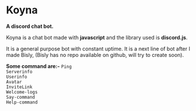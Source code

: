 Koyna
=====
<b>A discord chat bot.</b>
<p>Koyna is a chat bot made with <b>javascript</b> and the library used is <b>discord.js</b>.</p>
<p>It is a general purpose bot with constant uptime. It is a next line of bot after I made Bisly, (Bisly has no repo available on github, will try to create soon).</p>
<b>Some command are:-</b>
<code>Ping
Serverinfo
Userinfo
Avatar
InviteLink
Welcome-logs
Say-command
Help-command</code>